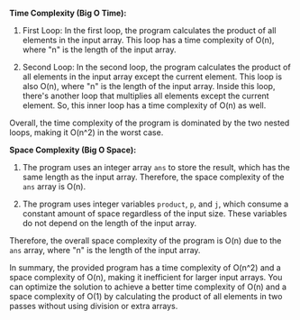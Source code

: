 **Time Complexity (Big O Time):**

1. First Loop: In the first loop, the program calculates the product of all elements in the input array. This loop has a time complexity of O(n), where "n" is the length of the input array.

2. Second Loop: In the second loop, the program calculates the product of all elements in the input array except the current element. This loop is also O(n), where "n" is the length of the input array. Inside this loop, there's another loop that multiplies all elements except the current element. So, this inner loop has a time complexity of O(n) as well.

Overall, the time complexity of the program is dominated by the two nested loops, making it O(n^2) in the worst case.

**Space Complexity (Big O Space):**

1. The program uses an integer array `ans` to store the result, which has the same length as the input array. Therefore, the space complexity of the `ans` array is O(n).

2. The program uses integer variables `product`, `p`, and `j`, which consume a constant amount of space regardless of the input size. These variables do not depend on the length of the input array.

Therefore, the overall space complexity of the program is O(n) due to the `ans` array, where "n" is the length of the input array.

In summary, the provided program has a time complexity of O(n^2) and a space complexity of O(n), making it inefficient for larger input arrays. You can optimize the solution to achieve a better time complexity of O(n) and a space complexity of O(1) by calculating the product of all elements in two passes without using division or extra arrays.
